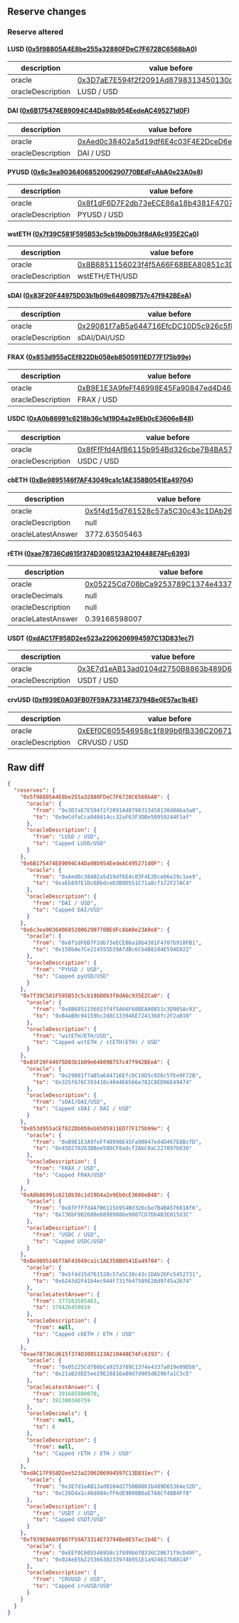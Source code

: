 ## Reserve changes

### Reserve altered

#### LUSD ([0x5f98805A4E8be255a32880FDeC7F6728C6568bA0](https://etherscan.io/address/0x5f98805A4E8be255a32880FDeC7F6728C6568bA0))

| description | value before | value after |
| --- | --- | --- |
| oracle | [0x3D7aE7E594f2f2091Ad8798313450130d0Aba3a0](https://etherscan.io/address/0x3D7aE7E594f2f2091Ad8798313450130d0Aba3a0) | [0x9eCdfaCca946614cc32aF63F3DBe50959244F3af](https://etherscan.io/address/0x9eCdfaCca946614cc32aF63F3DBe50959244F3af) |
| oracleDescription | LUSD / USD | Capped LUSD/USD |


#### DAI ([0x6B175474E89094C44Da98b954EedeAC495271d0F](https://etherscan.io/address/0x6B175474E89094C44Da98b954EedeAC495271d0F))

| description | value before | value after |
| --- | --- | --- |
| oracle | [0xAed0c38402a5d19df6E4c03F4E2DceD6e29c1ee9](https://etherscan.io/address/0xAed0c38402a5d19df6E4c03F4E2DceD6e29c1ee9) | [0xaEb897E1Dc6BbdceD3B9D551C71a8cf172F27AC4](https://etherscan.io/address/0xaEb897E1Dc6BbdceD3B9D551C71a8cf172F27AC4) |
| oracleDescription | DAI / USD | Capped DAI/USD |


#### PYUSD ([0x6c3ea9036406852006290770BEdFcAbA0e23A0e8](https://etherscan.io/address/0x6c3ea9036406852006290770BEdFcAbA0e23A0e8))

| description | value before | value after |
| --- | --- | --- |
| oracle | [0x8f1dF6D7F2db73eECE86a18b4381F4707b918FB1](https://etherscan.io/address/0x8f1dF6D7F2db73eECE86a18b4381F4707b918FB1) | [0x150bAe7Ce224555D39AfdBc6Cb4B8204E594E022](https://etherscan.io/address/0x150bAe7Ce224555D39AfdBc6Cb4B8204E594E022) |
| oracleDescription | PYUSD / USD | Capped pyUSD/USD |


#### wstETH ([0x7f39C581F595B53c5cb19bD0b3f8dA6c935E2Ca0](https://etherscan.io/address/0x7f39C581F595B53c5cb19bD0b3f8dA6c935E2Ca0))

| description | value before | value after |
| --- | --- | --- |
| oracle | [0x8B6851156023f4f5A66F68BEA80851c3D905Ac93](https://etherscan.io/address/0x8B6851156023f4f5A66F68BEA80851c3D905Ac93) | [0xB4aB0c94159bc2d8C133946E7241368fc2F2a010](https://etherscan.io/address/0xB4aB0c94159bc2d8C133946E7241368fc2F2a010) |
| oracleDescription | wstETH/ETH/USD | Capped wstETH / stETH(ETH) / USD |


#### sDAI ([0x83F20F44975D03b1b09e64809B757c47f942BEeA](https://etherscan.io/address/0x83F20F44975D03b1b09e64809B757c47f942BEeA))

| description | value before | value after |
| --- | --- | --- |
| oracle | [0x29081f7aB5a644716EfcDC10D5c926c5fEe9F72B](https://etherscan.io/address/0x29081f7aB5a644716EfcDC10D5c926c5fEe9F72B) | [0x325f676C393410c4044E6566e782C8ED96E49474](https://etherscan.io/address/0x325f676C393410c4044E6566e782C8ED96E49474) |
| oracleDescription | sDAI/DAI/USD | Capped sDAI / DAI / USD |


#### FRAX ([0x853d955aCEf822Db058eb8505911ED77F175b99e](https://etherscan.io/address/0x853d955aCEf822Db058eb8505911ED77F175b99e))

| description | value before | value after |
| --- | --- | --- |
| oracle | [0xB9E1E3A9feFf48998E45Fa90847ed4D467E8BcfD](https://etherscan.io/address/0xB9E1E3A9feFf48998E45Fa90847ed4D467E8BcfD) | [0x45D270263BBee500CF8adcf2AbC0aC227097b036](https://etherscan.io/address/0x45D270263BBee500CF8adcf2AbC0aC227097b036) |
| oracleDescription | FRAX / USD | Capped FRAX/USD |


#### USDC ([0xA0b86991c6218b36c1d19D4a2e9Eb0cE3606eB48](https://etherscan.io/address/0xA0b86991c6218b36c1d19D4a2e9Eb0cE3606eB48))

| description | value before | value after |
| --- | --- | --- |
| oracle | [0x8fFfFfd4AfB6115b954Bd326cbe7B4BA576818f6](https://etherscan.io/address/0x8fFfFfd4AfB6115b954Bd326cbe7B4BA576818f6) | [0x736bF902680e68989886e9807CD7Db4B3E015d3C](https://etherscan.io/address/0x736bF902680e68989886e9807CD7Db4B3E015d3C) |
| oracleDescription | USDC / USD | Capped USDC/USD |


#### cbETH ([0xBe9895146f7AF43049ca1c1AE358B0541Ea49704](https://etherscan.io/address/0xBe9895146f7AF43049ca1c1AE358B0541Ea49704))

| description | value before | value after |
| --- | --- | --- |
| oracle | [0x5f4d15d761528c57a5C30c43c1DAb26Fc5452731](https://etherscan.io/address/0x5f4d15d761528c57a5C30c43c1DAb26Fc5452731) | [0x6243d2F41b4ec944F731f647589E28d9745a2674](https://etherscan.io/address/0x6243d2F41b4ec944F731f647589E28d9745a2674) |
| oracleDescription | null | Capped cbETH / ETH / USD |
| oracleLatestAnswer | 3772.63505463 | 3794.26459819 |


#### rETH ([0xae78736Cd615f374D3085123A210448E74Fc6393](https://etherscan.io/address/0xae78736Cd615f374D3085123A210448E74Fc6393))

| description | value before | value after |
| --- | --- | --- |
| oracle | [0x05225Cd708bCa9253789C1374e4337a019e99D56](https://etherscan.io/address/0x05225Cd708bCa9253789C1374e4337a019e99D56) | [0x21aB2dEE5ee29E28816a89d7d905d8296fa1C3cE](https://etherscan.io/address/0x21aB2dEE5ee29E28816a89d7d905d8296fa1C3cE) |
| oracleDecimals | null | 8 |
| oracleDescription | null | Capped rETH / ETH / USD |
| oracleLatestAnswer | 0.39168598007 | 0.391300340759 |


#### USDT ([0xdAC17F958D2ee523a2206206994597C13D831ec7](https://etherscan.io/address/0xdAC17F958D2ee523a2206206994597C13D831ec7))

| description | value before | value after |
| --- | --- | --- |
| oracle | [0x3E7d1eAB13ad0104d2750B8863b489D65364e32D](https://etherscan.io/address/0x3E7d1eAB13ad0104d2750B8863b489D65364e32D) | [0xC26D4a1c46d884cfF6dE9800B6aE7A8Cf48B4Ff8](https://etherscan.io/address/0xC26D4a1c46d884cfF6dE9800B6aE7A8Cf48B4Ff8) |
| oracleDescription | USDT / USD | Capped USDT/USD |


#### crvUSD ([0xf939E0A03FB07F59A73314E73794Be0E57ac1b4E](https://etherscan.io/address/0xf939E0A03FB07F59A73314E73794Be0E57ac1b4E))

| description | value before | value after |
| --- | --- | --- |
| oracle | [0xEEf0C605546958c1f899b6fB336C20671f9cD49F](https://etherscan.io/address/0xEEf0C605546958c1f899b6fB336C20671f9cD49F) | [0x02AeE5b225366302339748951E1a924617b8814F](https://etherscan.io/address/0x02AeE5b225366302339748951E1a924617b8814F) |
| oracleDescription | CRVUSD / USD | Capped crvUSD/USD |


## Raw diff

```json
{
  "reserves": {
    "0x5f98805A4E8be255a32880FDeC7F6728C6568bA0": {
      "oracle": {
        "from": "0x3D7aE7E594f2f2091Ad8798313450130d0Aba3a0",
        "to": "0x9eCdfaCca946614cc32aF63F3DBe50959244F3af"
      },
      "oracleDescription": {
        "from": "LUSD / USD",
        "to": "Capped LUSD/USD"
      }
    },
    "0x6B175474E89094C44Da98b954EedeAC495271d0F": {
      "oracle": {
        "from": "0xAed0c38402a5d19df6E4c03F4E2DceD6e29c1ee9",
        "to": "0xaEb897E1Dc6BbdceD3B9D551C71a8cf172F27AC4"
      },
      "oracleDescription": {
        "from": "DAI / USD",
        "to": "Capped DAI/USD"
      }
    },
    "0x6c3ea9036406852006290770BEdFcAbA0e23A0e8": {
      "oracle": {
        "from": "0x8f1dF6D7F2db73eECE86a18b4381F4707b918FB1",
        "to": "0x150bAe7Ce224555D39AfdBc6Cb4B8204E594E022"
      },
      "oracleDescription": {
        "from": "PYUSD / USD",
        "to": "Capped pyUSD/USD"
      }
    },
    "0x7f39C581F595B53c5cb19bD0b3f8dA6c935E2Ca0": {
      "oracle": {
        "from": "0x8B6851156023f4f5A66F68BEA80851c3D905Ac93",
        "to": "0xB4aB0c94159bc2d8C133946E7241368fc2F2a010"
      },
      "oracleDescription": {
        "from": "wstETH/ETH/USD",
        "to": "Capped wstETH / stETH(ETH) / USD"
      }
    },
    "0x83F20F44975D03b1b09e64809B757c47f942BEeA": {
      "oracle": {
        "from": "0x29081f7aB5a644716EfcDC10D5c926c5fEe9F72B",
        "to": "0x325f676C393410c4044E6566e782C8ED96E49474"
      },
      "oracleDescription": {
        "from": "sDAI/DAI/USD",
        "to": "Capped sDAI / DAI / USD"
      }
    },
    "0x853d955aCEf822Db058eb8505911ED77F175b99e": {
      "oracle": {
        "from": "0xB9E1E3A9feFf48998E45Fa90847ed4D467E8BcfD",
        "to": "0x45D270263BBee500CF8adcf2AbC0aC227097b036"
      },
      "oracleDescription": {
        "from": "FRAX / USD",
        "to": "Capped FRAX/USD"
      }
    },
    "0xA0b86991c6218b36c1d19D4a2e9Eb0cE3606eB48": {
      "oracle": {
        "from": "0x8fFfFfd4AfB6115b954Bd326cbe7B4BA576818f6",
        "to": "0x736bF902680e68989886e9807CD7Db4B3E015d3C"
      },
      "oracleDescription": {
        "from": "USDC / USD",
        "to": "Capped USDC/USD"
      }
    },
    "0xBe9895146f7AF43049ca1c1AE358B0541Ea49704": {
      "oracle": {
        "from": "0x5f4d15d761528c57a5C30c43c1DAb26Fc5452731",
        "to": "0x6243d2F41b4ec944F731f647589E28d9745a2674"
      },
      "oracleLatestAnswer": {
        "from": 377263505463,
        "to": 379426459819
      },
      "oracleDescription": {
        "from": null,
        "to": "Capped cbETH / ETH / USD"
      }
    },
    "0xae78736Cd615f374D3085123A210448E74Fc6393": {
      "oracle": {
        "from": "0x05225Cd708bCa9253789C1374e4337a019e99D56",
        "to": "0x21aB2dEE5ee29E28816a89d7d905d8296fa1C3cE"
      },
      "oracleLatestAnswer": {
        "from": 391685980070,
        "to": 391300340759
      },
      "oracleDecimals": {
        "from": null,
        "to": 8
      },
      "oracleDescription": {
        "from": null,
        "to": "Capped rETH / ETH / USD"
      }
    },
    "0xdAC17F958D2ee523a2206206994597C13D831ec7": {
      "oracle": {
        "from": "0x3E7d1eAB13ad0104d2750B8863b489D65364e32D",
        "to": "0xC26D4a1c46d884cfF6dE9800B6aE7A8Cf48B4Ff8"
      },
      "oracleDescription": {
        "from": "USDT / USD",
        "to": "Capped USDT/USD"
      }
    },
    "0xf939E0A03FB07F59A73314E73794Be0E57ac1b4E": {
      "oracle": {
        "from": "0xEEf0C605546958c1f899b6fB336C20671f9cD49F",
        "to": "0x02AeE5b225366302339748951E1a924617b8814F"
      },
      "oracleDescription": {
        "from": "CRVUSD / USD",
        "to": "Capped crvUSD/USD"
      }
    }
  }
}
```